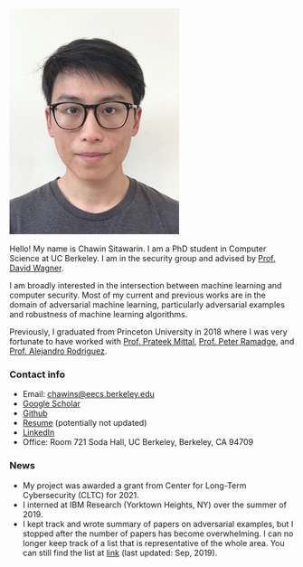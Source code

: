 ![profile_pic](/assets/profile_image.png)

Hello! My name is Chawin Sitawarin. I am a PhD student in Computer Science at UC Berkeley. I am in the security group and advised by [Prof. David Wagner](https://people.eecs.berkeley.edu/~daw/).

I am broadly interested in the intersection between machine learning and computer security. Most of my current and previous works are in the domain of adversarial machine learning, particularly adversarial examples and robustness of machine learning algorithms.

Previously, I graduated from Princeton University in 2018 where I was very fortunate to have worked with [Prof. Prateek Mittal](https://www.princeton.edu/~pmittal/), [Prof. Peter Ramadge](http://faculty.ee.princeton.edu/ramadge/doku.html), and [Prof. Alejandro Rodriguez](http://faculty.ee.princeton.edu/arodriguez/).

### Contact info

- Email: chawins@eecs.berkeley.edu
- [Google Scholar](https://scholar.google.com/citations?hl=en&authuser=1&user=AxUAEQ4AAAAJ)
- [Github](https://github.com/chawins)
- [Resume](/assets/Chawin_Sitawarin_CV.pdf) (potentially not updated)
- [LinkedIn](https://www.linkedin.com/in/chawins/)
- Office: Room 721 Soda Hall, UC Berkeley, Berkeley, CA 94709

### News

- My project was awarded a grant from Center for Long-Term Cybersecurity (CLTC) for 2021.
- I interned at IBM Research (Yorktown Heights, NY) over the summer of 2019.
- I kept track and wrote summary of papers on adversarial examples, but I stopped after the number of papers has become overwhelming. I can no longer keep track of a list that is representative of the whole area. You can still find the list at [link](https://github.com/chawins/Adversarial-Examples-Reading-List) (last updated: Sep, 2019).

